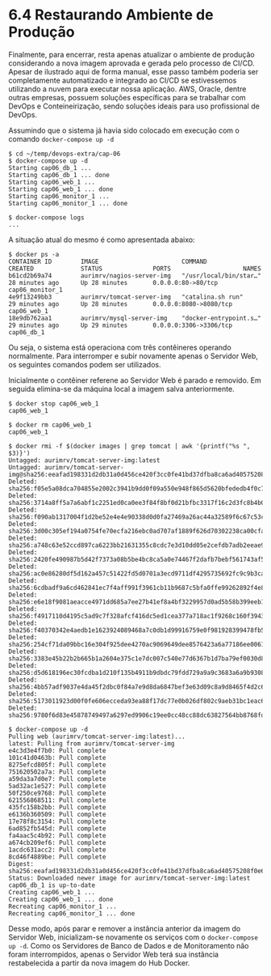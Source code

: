 # 6.4 Restaurando Ambiente de Produção

Finalmente, para encerrar, resta apenas atualizar o ambiente de produção considerando a nova imagem aprovada e gerada pelo processo de CI/CD. Apesar de ilustrado aqui de forma manual, esse passo também poderia ser completamente automatizado e integrado ao CI/CD se estivessemos utilizando a nuvem para executar nossa aplicação. AWS, Oracle, dentre outras empresas, possuem soluções específicas para se trabalhar com DevOps e Conteineirização, sendo soluções ideais para uso profissional de DevOps.

Assumindo que o sistema já havia sido colocado em execução com o comando `docker-compose up -d` 

```text
$ cd ~/temp/devops-extra/cap-06
$ docker-compose up -d
Starting cap06_db_1 ... 
Starting cap06_db_1 ... done
Starting cap06_web_1 ... 
Starting cap06_web_1 ... done
Starting cap06_monitor_1 ... 
Starting cap06_monitor_1 ... done

$ docker-compose logs
...
```

A situação atual do mesmo é como apresentada abaixo:

```text
$ docker ps -a
CONTAINER ID        IMAGE                       COMMAND                  CREATED             STATUS              PORTS                    NAMES
b61cd2b69a74        aurimrv/nagios-server-img   "/usr/local/bin/star…"   28 minutes ago      Up 28 minutes       0.0.0.0:80->80/tcp       cap06_monitor_1
4e9f13249bb3        aurimrv/tomcat-server-img   "catalina.sh run"        29 minutes ago      Up 28 minutes       0.0.0.0:8080->8080/tcp   cap06_web_1
18e9db762aa1        aurimrv/mysql-server-img    "docker-entrypoint.s…"   29 minutes ago      Up 29 minutes       0.0.0.0:3306->3306/tcp   cap06_db_1
```

Ou seja, o sistema está operaciona com três contêineres operando normalmente. Para interromper e subir novamente apenas o Servidor Web, os seguintes comandos podem ser utilizados.

Inicialmente o contêiner referene ao Servidor Web é parado e removido. Em seguida elimina-se da máquina local a imagem salva anteriormente.

```text
$ docker stop cap06_web_1
cap06_web_1

$ docker rm cap06_web_1
cap06_web_1

$ docker rmi -f $(docker images | grep tomcat | awk '{printf("%s ", $3)}')
Untagged: aurimrv/tomcat-server-img:latest
Untagged: aurimrv/tomcat-server-img@sha256:eeafad198331d2db31a0d456ce420f3cc0fe41bd37dfba8ca6ad40575208f0e6
Deleted: sha256:f05e5a08dca704855e2002c3941b9dd0f09a550e948f865d5620bfededb4f0c7
Deleted: sha256:3714a8ff5a7a6abf1c2251ed0ca0ee3f84f8bf0d21bfbc3317f16c2d3fc8b4b0
Deleted: sha256:f090ab1317004f1d2be52e4e4e90338d0d0fa27469a26ac44a32589f6c67c53c
Deleted: sha256:3d00c305ef194a0754fe70ecfa216ebc0ad707af1889f626d70302238ca00cfa
Deleted: sha256:a748c63e52ccd897ca6223bb21631355c8cdc7e3d10dd05e2cefdb7adb2eeae9
Deleted: sha256:2420fe490987b5d42f7373a08b5be4bc8ca5a0e74467f2dafb7bebf561743af5
Deleted: sha256:ac0e86280df5d162a457c51422fd5d0701a3ecd9711df4295735692fc9c9b3ca
Deleted: sha256:6cdbadf9a6cd462841ec7f4aff991f3961cb11b9687c5bfa0ffe99262892f4e8
Deleted: sha256:e6e18f9081aeacce4971dd685a7ee27b41ef8a4bf3229957d0ad5b58b399eeb1
Deleted: sha256:f4917110d4195c5ad9c7f328afcf416dc5ed1cea377a718ac1f9268c160f3943
Deleted: sha256:f40370342e4aedb1e1623924089468a7c0db1d99916759e0f981928399478fb5
Deleted: sha256:254cf71da09bbc16e304f925dee4270ac9069649dee8576423a6a77186ee0061
Deleted: sha256:3383e45b22b2b665b1a2604e375c1e7dc007c540e77d6367b1d7ba79ef0030d8
Deleted: sha256:d5d618196ec30fcdba1d210f135b4911b9dbdc79fdd729a9a9c3683a6a9b9308
Deleted: sha256:4bb57adf9037e4da45f2dbc0f84a7e9d8da6847bef3e63d09c8a9d8465f4d2c6
Deleted: sha256:5173011923d00f0fe606ecceda93ea88f17dc77e0b026df802c9aeb31bc1eac6
Deleted: sha256:9780f6d83e45878749497a6297ed9906c19ee0cc48cc88dc63827564bb8768fd
```

```text
$ docker-compose up -d
Pulling web (aurimrv/tomcat-server-img:latest)...
latest: Pulling from aurimrv/tomcat-server-img
e4c3d3e4f7b0: Pull complete
101c41d0463b: Pull complete
8275efcd805f: Pull complete
751620502a7a: Pull complete
a59da3a7d0e7: Pull complete
5ad32ac1e527: Pull complete
50f250ce9768: Pull complete
621556868511: Pull complete
435fc158b2bb: Pull complete
e6136b360509: Pull complete
17e78f8c3154: Pull complete
6ad852fb545d: Pull complete
fa4aac5c4b92: Pull complete
a674cb209ef6: Pull complete
1acdc631acc2: Pull complete
8cd46f4889be: Pull complete
Digest: sha256:eeafad198331d2db31a0d456ce420f3cc0fe41bd37dfba8ca6ad40575208f0e6
Status: Downloaded newer image for aurimrv/tomcat-server-img:latest
cap06_db_1 is up-to-date
Creating cap06_web_1 ... 
Creating cap06_web_1 ... done
Recreating cap06_monitor_1 ... 
Recreating cap06_monitor_1 ... done
```

Desse modo, após parar e remover a instância anterior da imagem do Servidor Web, inicializam-se novamente os serviços com o `docker-compose up -d`. Como os Servidores de Banco de Dados e de Monitoramento não foram interrompidos, apenas o Servidor Web terá sua instância restabelecida a partir da nova imagem do Hub Docker.

